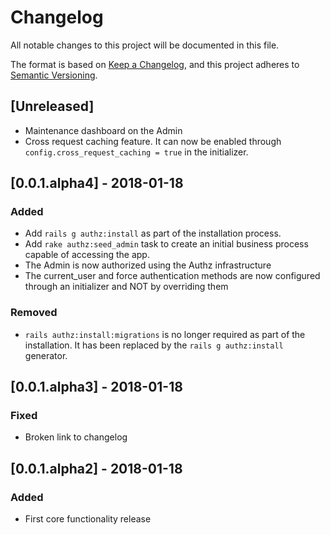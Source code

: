 # Changelog
All notable changes to this project will be documented in this file.

The format is based on [Keep a Changelog](https://keepachangelog.com/en/1.0.0/),
and this project adheres to [Semantic Versioning](https://semver.org/spec/v2.0.0.html).

## [Unreleased]
- Maintenance dashboard on the Admin
- Cross request caching feature. It can now be enabled through `config.cross_request_caching = true`
in the initializer. 


## [0.0.1.alpha4] - 2018-01-18
### Added
- Add `rails g authz:install` as part of the installation process.
- Add `rake authz:seed_admin` task to create an initial business process
capable of accessing the app.
- The Admin is now authorized using the Authz infrastructure
- The current_user and force authentication methods are now 
configured through an initializer and NOT by overriding them

### Removed
- `rails authz:install:migrations` is no longer required as part of the installation.
It has been replaced by the `rails g authz:install` generator.
  

## [0.0.1.alpha3] - 2018-01-18
### Fixed
- Broken link to changelog

## [0.0.1.alpha2] - 2018-01-18
### Added
- First core functionality release
